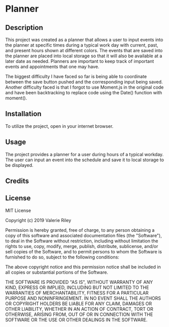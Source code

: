 # Planner

## Description 


This project was created as a planner that allows a user to input events into the planner at specific times during a typical work day with current, past, and present hours shown at different colors.
The events that are saved into the planner are placed into local storage so that it will also be available at a later date as needed. 
Planners are important to keep track of important events and appointments that one may have.

The biggest difficulty I have faced so far is being able to coordinate between the save button pushed and the corresponding input being saved.
Another difficulty faced is that I forgot to use Moment.js in the original code and have been backtracking to replace code using the Date() function with moment().

## Installation

To utilize the project, open in your internet browser.


## Usage 

The project provides a planner for a user during hours of a typical workday. The user can input an event into the schedule and save it to local storage to be displayed.

## Credits


## License

MIT License

Copyright (c) 2019 Valerie Riley

Permission is hereby granted, free of charge, to any person obtaining a copy
of this software and associated documentation files (the "Software"), to deal
in the Software without restriction, including without limitation the rights
to use, copy, modify, merge, publish, distribute, sublicense, and/or sell
copies of the Software, and to permit persons to whom the Software is
furnished to do so, subject to the following conditions:

The above copyright notice and this permission notice shall be included in all
copies or substantial portions of the Software.

THE SOFTWARE IS PROVIDED "AS IS", WITHOUT WARRANTY OF ANY KIND, EXPRESS OR
IMPLIED, INCLUDING BUT NOT LIMITED TO THE WARRANTIES OF MERCHANTABILITY,
FITNESS FOR A PARTICULAR PURPOSE AND NONINFRINGEMENT. IN NO EVENT SHALL THE
AUTHORS OR COPYRIGHT HOLDERS BE LIABLE FOR ANY CLAIM, DAMAGES OR OTHER
LIABILITY, WHETHER IN AN ACTION OF CONTRACT, TORT OR OTHERWISE, ARISING FROM,
OUT OF OR IN CONNECTION WITH THE SOFTWARE OR THE USE OR OTHER DEALINGS IN THE
SOFTWARE.

